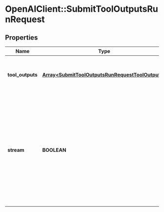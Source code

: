 # OpenAIClient::SubmitToolOutputsRunRequest

## Properties
Name | Type | Description | Notes
------------ | ------------- | ------------- | -------------
**tool_outputs** | [**Array&lt;SubmitToolOutputsRunRequestToolOutputs&gt;**](SubmitToolOutputsRunRequestToolOutputs.md) | A list of tools for which the outputs are being submitted. | 
**stream** | **BOOLEAN** | If &#x60;true&#x60;, returns a stream of events that happen during the Run as server-sent events, terminating when the Run enters a terminal state with a &#x60;data: [DONE]&#x60; message.  | [optional] 

